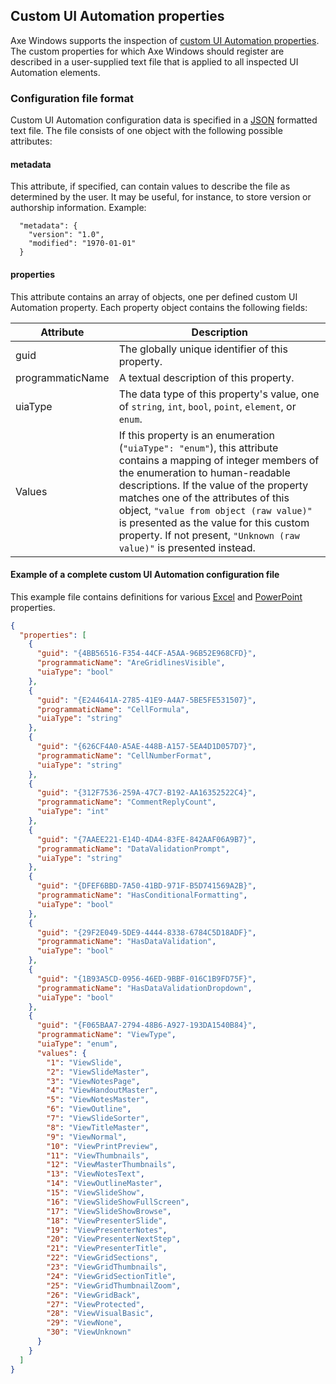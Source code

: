 <!-- Copyright (c) Microsoft Corporation. All rights reserved.
     Licensed under the MIT Licence. -->

## Custom UI Automation properties
Axe Windows supports the inspection of [custom UI Automation properties](https://docs.microsoft.com/en-gb/windows/win32/winauto/uiauto-custompropertieseventscontrolpatterns). The custom properties for which Axe Windows should register are described in a user-supplied text file that is applied to all inspected UI Automation elements.

### Configuration file format
Custom UI Automation configuration data is specified in a [JSON](https://en.wikipedia.org/wiki/JSON#Syntax) formatted text file. The file consists of one object with the following possible attributes:

#### metadata
This attribute, if specified, can contain values to describe the file as determined by the user. It may be useful, for instance, to store version or authorship information. Example:

```
  "metadata": {
    "version": "1.0",
    "modified": "1970-01-01"
  }
```

#### properties
This attribute contains an array of objects, one per defined custom UI Automation property. Each property object contains the following fields:

Attribute | Description
--- | ---
guid|The globally unique identifier of this property.
programmaticName|A textual description of this property.
uiaType|The data type of this property's value, one of `string`, `int`, `bool`, `point`, `element`, or `enum`.
Values|If this property is an enumeration (`"uiaType": "enum"`), this attribute contains a mapping of integer members of the enumeration to human-readable descriptions. If the value of the property matches one of the attributes of this object, `"value from object (raw value)"` is presented as the value for this custom property. If not present, `"Unknown (raw value)"` is presented instead.

#### Example of a complete custom UI Automation configuration file
This example file contains definitions for various [Excel](https://docs.microsoft.com/en-gb/office/uia/excel/excelcustomproperties) and [PowerPoint](https://docs.microsoft.com/en-gb/office/uia/powerpoint/powerpointcustomproperties) properties.

``` json
{
  "properties": [
    {
      "guid": "{4BB56516-F354-44CF-A5AA-96B52E968CFD}",
      "programmaticName": "AreGridlinesVisible",
      "uiaType": "bool"
    },
    {
      "guid": "{E244641A-2785-41E9-A4A7-5BE5FE531507}",
      "programmaticName": "CellFormula",
      "uiaType": "string"
    },
    {
      "guid": "{626CF4A0-A5AE-448B-A157-5EA4D1D057D7}",
      "programmaticName": "CellNumberFormat",
      "uiaType": "string"
    },
    {
      "guid": "{312F7536-259A-47C7-B192-AA16352522C4}",
      "programmaticName": "CommentReplyCount",
      "uiaType": "int"
    },
    {
      "guid": "{7AAEE221-E14D-4DA4-83FE-842AAF06A9B7}",
      "programmaticName": "DataValidationPrompt",
      "uiaType": "string"
    },
    {
      "guid": "{DFEF6BBD-7A50-41BD-971F-B5D741569A2B}",
      "programmaticName": "HasConditionalFormatting",
      "uiaType": "bool"
    },
    {
      "guid": "{29F2E049-5DE9-4444-8338-6784C5D18ADF}",
      "programmaticName": "HasDataValidation",
      "uiaType": "bool"
    },
    {
      "guid": "{1B93A5CD-0956-46ED-9BBF-016C1B9FD75F}",
      "programmaticName": "HasDataValidationDropdown",
      "uiaType": "bool"
    },
    {
      "guid": "{F065BAA7-2794-48B6-A927-193DA1540B84}",
      "programmaticName": "ViewType",
      "uiaType": "enum",
      "values": {
        "1": "ViewSlide",
        "2": "ViewSlideMaster",
        "3": "ViewNotesPage",
        "4": "ViewHandoutMaster",
        "5": "ViewNotesMaster",
        "6": "ViewOutline",
        "7": "ViewSlideSorter",
        "8": "ViewTitleMaster",
        "9": "ViewNormal",
        "10": "ViewPrintPreview",
        "11": "ViewThumbnails",
        "12": "ViewMasterThumbnails",
        "13": "ViewNotesText",
        "14": "ViewOutlineMaster",
        "15": "ViewSlideShow",
        "16": "ViewSlideShowFullScreen",
        "17": "ViewSlideShowBrowse",
        "18": "ViewPresenterSlide",
        "19": "ViewPresenterNotes",
        "20": "ViewPresenterNextStep",
        "21": "ViewPresenterTitle",
        "22": "ViewGridSections",
        "23": "ViewGridThumbnails",
        "24": "ViewGridSectionTitle",
        "25": "ViewGridThumbnailZoom",
        "26": "ViewGridBack",
        "27": "ViewProtected",
        "28": "ViewVisualBasic",
        "29": "ViewNone",
        "30": "ViewUnknown"
      }
    }
  ]
}
```